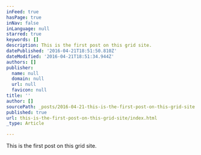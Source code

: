 ```yaml
---
inFeed: true
hasPage: true
inNav: false
inLanguage: null
starred: true
keywords: []
description: This is the first post on this grid site.
datePublished: '2016-04-21T18:51:50.810Z'
dateModified: '2016-04-21T18:51:34.944Z'
authors: []
publisher:
  name: null
  domain: null
  url: null
  favicon: null
title: ''
author: []
sourcePath: _posts/2016-04-21-this-is-the-first-post-on-this-grid-site.md
published: true
url: this-is-the-first-post-on-this-grid-site/index.html
_type: Article

---
```

This is the first post on this grid site.